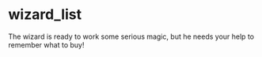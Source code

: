 # wizard_list
The wizard is ready to work some serious magic, but he needs your help to remember what to buy!

